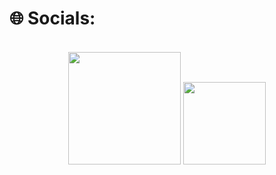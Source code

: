 # 🌐 Socials:
<br>
 <div align="center">
    <a href="https://www.instagram.com/emillysoares._ " target="_blank"><img src="https://img.shields.io/badge/-Instagram-%23E4405F?style=for-the-badge&logo=instagram&logoColor=white" width = "180" target="_blank"></a>
    <a href = "mailto:bemilly711@gmail.com"><img src="https://img.shields.io/badge/-Gmail-%23333?style=for-the-badge&logo=gmail&logoColor=white"  width = "132" target="_blank"></a> 
  </div>
<br>
